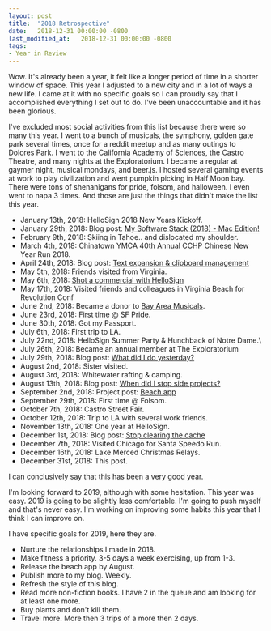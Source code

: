 ```yaml
---
layout: post
title:  "2018 Retrospective"
date:   2018-12-31 00:00:00 -0800
last_modified_at:   2018-12-31 00:00:00 -0800
tags:
- Year in Review
---
```


Wow. It's already been a year, it felt like a longer period of time in a shorter window of space. This year I adjusted to a new city and in a lot of ways a new life. I came at it with no specific goals so I can proudly say that I accomplished everything I set out to do. I've been unaccountable and it has been glorious.

<!--more--> 
I've excluded most social activities from this list because there were so many this year. I went to a bunch of musicals, the symphony, golden gate park several times, once for a reddit meetup and as many outings to Dolores Park. I went to the California Academy of Sciences, the Castro Theatre, and many nights at the Exploratorium. I became a regular at gaymer night, musical mondays, and beer.js. I hosted several gaming events at work to play civilization and went pumpkin picking in Half Moon bay. There were tons of shenanigans for pride, folsom, and halloween. I even went to napa 3 times. And those are just the things that didn't make the list this year.

* January 13th, 2018: HelloSign 2018 New Years Kickoff.
* January 29th, 2018: Blog post: [My Software Stack (2018) - Mac Edition!](my-software-stack-2018-mac)
* February 9th, 2018: Skiing in Tahoe.. and dislocated my shoulder. 
* March 4th, 2018: Chinatown YMCA 40th Annual CCHP Chinese New Year Run 2018.
* April 24th, 2018: Blog post: [Text expansion & clipboard management](text-expansion-clipboard-management)
* May 5th, 2018: Friends visited from Virginia.
* May 6th, 2018: [Shot a commercial with HelloSign](https://vimeo.com/276962804) 
* May 17th, 2018: Visited friends and colleagues in Virginia Beach for Revolution Conf
* June 2nd, 2018: Became a donor to [Bay Area Musicals](https://www.bamsf.org/).
* June 23rd, 2018: First time @ SF Pride.
* June 30th, 2018: Got my Passport.
* July 6th, 2018: First trip to LA.
* July 22nd, 2018: HelloSign Summer Party & Hunchback of Notre Dame.\
* July 26th, 2018: Became an annual member at The Exploratorium
* July 29th, 2018: Blog post: [What did I do yesterday?](what-did-i-do)
* August 2nd, 2018: Sister visited.
* August 3rd, 2018: Whitewater rafting & camping.
* August 13th, 2018: Blog post: [When did I stop side projects?](when-did-i-stop-side-projects)
* September 2nd, 2018: Project post: [Beach app](beach-app)
* September 29th, 2018: First time @ Folsom.
* October 7th, 2018: Castro Street Fair.
* October 12th, 2018: Trip to LA with several work friends.
* November 13th, 2018: One year at HelloSign.
* December 1st, 2018: Blog post: [Stop clearing the cache](stop-clearing-the-cache)
* December 7th, 2018: Visited Chicago for Santa Speedo Run.
* December 16th, 2018: Lake Merced Christmas Relays.
* December 31st, 2018: This post.

I can conclusively say that this has been a very good year.

I'm looking forward to 2019, although with some hesitation. This year was easy. 2019 is going to be slightly less comfortable. I'm going to push myself and that's never easy. I'm working on improving some habits this year that I think I can improve on.

I have specific goals for 2019, here they are.
* Nurture the relationships I made in 2018.
* Make fitness a priority. 3-5 days a week exercising, up from 1-3.
* Release the beach app by August.
* Publish more to my blog. Weekly.
* Refresh the style of this blog.
* Read more non-fiction books. I have 2 in the queue and am looking for at least one more.
* Buy plants and don't kill them.
* Travel more. More then 3 trips of a more then 2 days. 
